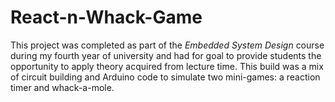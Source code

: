 # React-n-Whack-Game

This project was completed as part of the _Embedded System Design_ course during my fourth year of university and had for goal to provide students the opportunity to apply theory acquired from lecture time. This build was a mix of circuit building and Arduino code to simulate two mini-games: a reaction timer and whack-a-mole. 
